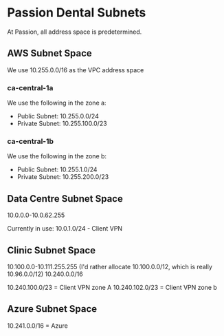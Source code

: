# Passion Dental Subnets

At Passion, all address space is predetermined. 

## AWS Subnet Space

We use 10.255.0.0/16 as the VPC address space
### ca-central-1a

We use the following in the zone a:

- Public Subnet: 10.255.0.0/24
- Private Subnet: 10.255.100.0/23
### ca-central-1b

We use the following in the zone b:

- Public Subnet: 10.255.1.0/24
- Private Subnet: 10.255.200.0/23

## Data Centre Subnet Space

10.0.0.0-10.0.62.255


Currently in use:
10.0.1.0/24 - Client VPN

## Clinic Subnet Space

10.100.0.0-10.111.255.255 (I'd rather allocate 10.100.0.0/12, which is really 10.96.0.0/12)
10.240.0.0/16

10.240.100.0/23 = Client VPN zone A
10.240.102.0/23 = Client VPN zone b

## Azure Subnet Space

10.241.0.0/16 = Azure